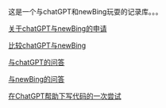 这是一个与chatGPT和newBing玩耍的记录库。。。


<a href="./关于chatGPT与newBing的申请.md" target="_blank">关于chatGPT与newBing的申请</a>

<a href="./比较chatGPT与newBing.md" target="_blank">比较chatGPT与newBing</a>

<a href="./playWithChatGPT.md" target="_blank">与chatGPT的问答</a>

<a href="./playWithNewBing.md" target="_blank">与newBing的问答</a>

<a href="./在ChatGPT帮助下写代码的一次尝试.md" target="_blank">在ChatGPT帮助下写代码的一次尝试</a>
